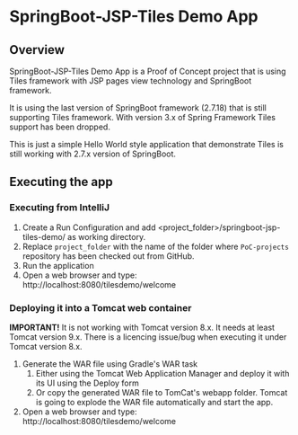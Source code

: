 # SpringBoot-JSP-Tiles Demo App

## Overview
SpringBoot-JSP-Tiles Demo App is a Proof of Concept project that is using Tiles framework with JSP pages view technology and SpringBoot framework.

It is using the last version of SpringBoot framework (2.7.18) that is still supporting Tiles framework.
With version 3.x of Spring Framework Tiles support has been dropped.

This is just a simple Hello World style application that demonstrate Tiles is still working with 2.7.x version of SpringBoot.

## Executing the app

### Executing from IntelliJ

1. Create a Run Configuration and add <project_folder>/springboot-jsp-tiles-demo/ as working directory.
2. Replace `project_folder` with the name of the folder where `PoC-projects` repository has been checked out from GitHub.
3. Run the application
4. Open a web browser and type: http://localhost:8080/tilesdemo/welcome

### Deploying it into a Tomcat web container

**IMPORTANT!** It is not working with Tomcat version 8.x. It needs at least Tomcat version 9.x.
There is a licencing issue/bug when executing it under Tomcat version 8.x.
1. Generate the WAR file using Gradle's WAR task
      1. Either using the Tomcat Web Application Manager and deploy it with its UI using the Deploy form 
      2. Or copy the generated WAR file to TomCat's webapp folder.
         Tomcat is going to explode the WAR file automatically and start the app.
2. Open a web browser and type: http://localhost:8080/tilesdemo/welcome


